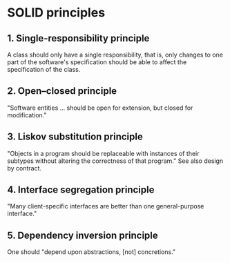 # SOLID principles
## 1. Single-responsibility principle
A class should only have a single responsibility, that is, only changes to one part of the software's specification should be able to affect the specification of the class.
## 2. Open–closed principle
"Software entities ... should be open for extension, but closed for modification."
## 3. Liskov substitution principle
"Objects in a program should be replaceable with instances of their subtypes without altering the correctness of that program." See also design by contract.
## 4. Interface segregation principle
"Many client-specific interfaces are better than one general-purpose interface."
## 5. Dependency inversion principle
One should "depend upon abstractions, [not] concretions."
